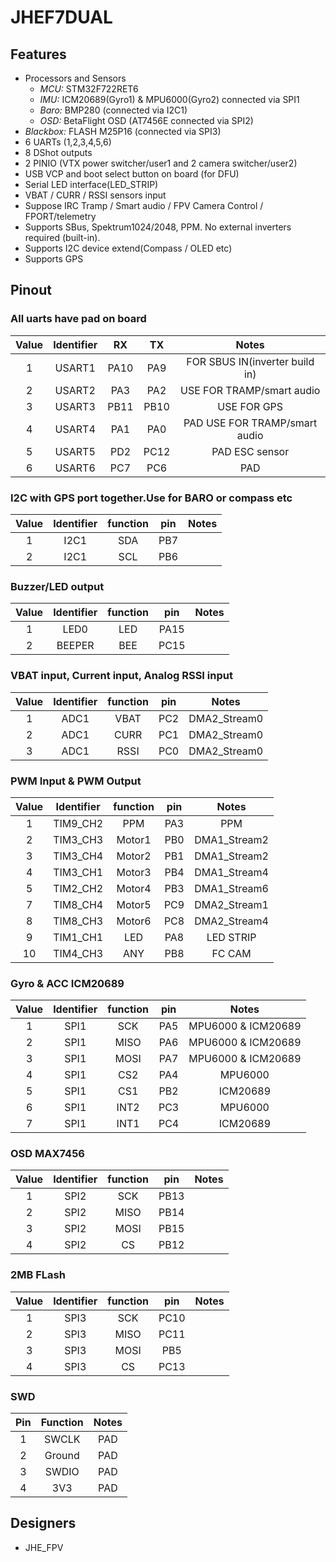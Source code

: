# JHEF7DUAL

## Features

- Processors and Sensors
  - _MCU:_ STM32F722RET6
  - _IMU:_ ICM20689(Gyro1) & MPU6000(Gyro2) connected via SPI1
  - _Baro:_ BMP280 (connected via I2C1)
  - _OSD:_ BetaFlight OSD (AT7456E connected via SPI2)
- _Blackbox:_ FLASH M25P16 (connected via SPI3)
- 6 UARTs (1,2,3,4,5,6)
- 8 DShot outputs
- 2 PINIO (VTX power switcher/user1 and 2 camera switcher/user2)
- USB VCP and boot select button on board (for DFU)
- Serial LED interface(LED_STRIP)
- VBAT / CURR / RSSI sensors input
- Suppose IRC Tramp / Smart audio / FPV Camera Control / FPORT/telemetry
- Supports SBus, Spektrum1024/2048, PPM. No external inverters required (built-in).
- Supports I2C device extend(Compass / OLED etc)
- Supports GPS

## Pinout

### All uarts have pad on board

| Value | Identifier |  RX  |  TX  |             Notes              |
| :---: | :--------: | :--: | :--: | :----------------------------: |
|   1   |   USART1   | PA10 | PA9  | FOR SBUS IN(inverter build in) |
|   2   |   USART2   | PA3  | PA2  |   USE FOR TRAMP/smart audio    |
|   3   |   USART3   | PB11 | PB10 |          USE FOR GPS           |
|   4   |   USART4   | PA1  | PA0  | PAD USE FOR TRAMP/smart audio  |
|   5   |   USART5   | PD2  | PC12 |         PAD ESC sensor         |
|   6   |   USART6   | PC7  | PC6  |              PAD               |

### I2C with GPS port together.Use for BARO or compass etc

| Value | Identifier | function | pin | Notes |
| :---: | :--------: | :------: | :-: | :---: |
|   1   |    I2C1    |   SDA    | PB7 |       |
|   2   |    I2C1    |   SCL    | PB6 |       |

### Buzzer/LED output

| Value | Identifier | function | pin  | Notes |
| :---: | :--------: | :------: | :--: | :---: |
|   1   |    LED0    |   LED    | PA15 |       |
|   2   |   BEEPER   |   BEE    | PC15 |       |

### VBAT input, Current input, Analog RSSI input

| Value | Identifier | function | pin |    Notes     |
| :---: | :--------: | :------: | :-: | :----------: |
|   1   |    ADC1    |   VBAT   | PC2 | DMA2_Stream0 |
|   2   |    ADC1    |   CURR   | PC1 | DMA2_Stream0 |
|   3   |    ADC1    |   RSSI   | PC0 | DMA2_Stream0 |

### PWM Input & PWM Output

| Value | Identifier | function | pin |    Notes     |
| :---: | :--------: | :------: | :-: | :----------: |
|   1   |  TIM9_CH2  |   PPM    | PA3 |     PPM      |
|   2   |  TIM3_CH3  |  Motor1  | PB0 | DMA1_Stream2 |
|   3   |  TIM3_CH4  |  Motor2  | PB1 | DMA1_Stream2 |
|   4   |  TIM3_CH1  |  Motor3  | PB4 | DMA1_Stream4 |
|   5   |  TIM2_CH2  |  Motor4  | PB3 | DMA1_Stream6 |
|   7   |  TIM8_CH4  |  Motor5  | PC9 | DMA2_Stream1 |
|   8   |  TIM8_CH3  |  Motor6  | PC8 | DMA2_Stream4 |
|   9   |  TIM1_CH1  |   LED    | PA8 |  LED STRIP   |
|  10   |  TIM4_CH3  |   ANY    | PB8 |    FC CAM    |

### Gyro & ACC ICM20689

| Value | Identifier | function | pin |       Notes        |
| :---: | :--------: | :------: | :-: | :----------------: |
|   1   |    SPI1    |   SCK    | PA5 | MPU6000 & ICM20689 |
|   2   |    SPI1    |   MISO   | PA6 | MPU6000 & ICM20689 |
|   3   |    SPI1    |   MOSI   | PA7 | MPU6000 & ICM20689 |
|   4   |    SPI1    |   CS2    | PA4 |      MPU6000       |
|   5   |    SPI1    |   CS1    | PB2 |      ICM20689      |
|   6   |    SPI1    |   INT2   | PC3 |      MPU6000       |
|   7   |    SPI1    |   INT1   | PC4 |      ICM20689      |

### OSD MAX7456

| Value | Identifier | function | pin  | Notes |
| :---: | :--------: | :------: | :--: | :---: |
|   1   |    SPI2    |   SCK    | PB13 |       |
|   2   |    SPI2    |   MISO   | PB14 |       |
|   3   |    SPI2    |   MOSI   | PB15 |       |
|   4   |    SPI2    |    CS    | PB12 |       |

### 2MB FLash

| Value | Identifier | function | pin  | Notes |
| :---: | :--------: | :------: | :--: | :---: |
|   1   |    SPI3    |   SCK    | PC10 |       |
|   2   |    SPI3    |   MISO   | PC11 |       |
|   3   |    SPI3    |   MOSI   | PB5  |       |
|   4   |    SPI3    |    CS    | PC13 |       |

### SWD

| Pin | Function | Notes |
| :-: | :------: | :---: |
|  1  |  SWCLK   |  PAD  |
|  2  |  Ground  |  PAD  |
|  3  |  SWDIO   |  PAD  |
|  4  |   3V3    |  PAD  |

## Designers

- JHE_FPV
